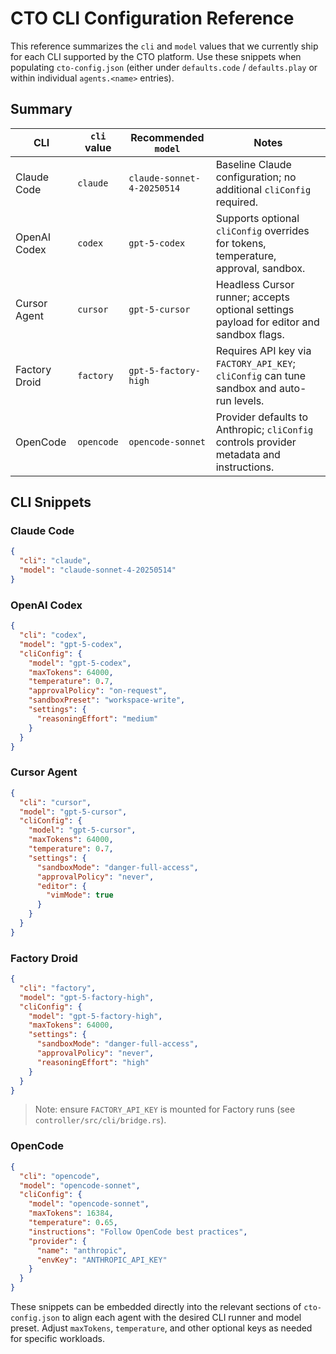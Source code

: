 # CTO CLI Configuration Reference

This reference summarizes the `cli` and `model` values that we currently ship for each CLI supported by the CTO platform. Use these snippets when populating `cto-config.json` (either under `defaults.code` / `defaults.play` or within individual `agents.<name>` entries).

## Summary

| CLI | `cli` value | Recommended `model` | Notes |
| --- | --- | --- | --- |
| Claude Code | `claude` | `claude-sonnet-4-20250514` | Baseline Claude configuration; no additional `cliConfig` required. |
| OpenAI Codex | `codex` | `gpt-5-codex` | Supports optional `cliConfig` overrides for tokens, temperature, approval, sandbox. |
| Cursor Agent | `cursor` | `gpt-5-cursor` | Headless Cursor runner; accepts optional settings payload for editor and sandbox flags. |
| Factory Droid | `factory` | `gpt-5-factory-high` | Requires API key via `FACTORY_API_KEY`; `cliConfig` can tune sandbox and auto-run levels. |
| OpenCode | `opencode` | `opencode-sonnet` | Provider defaults to Anthropic; `cliConfig` controls provider metadata and instructions. |

## CLI Snippets

### Claude Code

```json
{
  "cli": "claude",
  "model": "claude-sonnet-4-20250514"
}
```

### OpenAI Codex

```json
{
  "cli": "codex",
  "model": "gpt-5-codex",
  "cliConfig": {
    "model": "gpt-5-codex",
    "maxTokens": 64000,
    "temperature": 0.7,
    "approvalPolicy": "on-request",
    "sandboxPreset": "workspace-write",
    "settings": {
      "reasoningEffort": "medium"
    }
  }
}
```

### Cursor Agent

```json
{
  "cli": "cursor",
  "model": "gpt-5-cursor",
  "cliConfig": {
    "model": "gpt-5-cursor",
    "maxTokens": 64000,
    "temperature": 0.7,
    "settings": {
      "sandboxMode": "danger-full-access",
      "approvalPolicy": "never",
      "editor": {
        "vimMode": true
      }
    }
  }
}
```

### Factory Droid

```json
{
  "cli": "factory",
  "model": "gpt-5-factory-high",
  "cliConfig": {
    "model": "gpt-5-factory-high",
    "maxTokens": 64000,
    "settings": {
      "sandboxMode": "danger-full-access",
      "approvalPolicy": "never",
      "reasoningEffort": "high"
    }
  }
}
```

> Note: ensure `FACTORY_API_KEY` is mounted for Factory runs (see `controller/src/cli/bridge.rs`).

### OpenCode

```json
{
  "cli": "opencode",
  "model": "opencode-sonnet",
  "cliConfig": {
    "model": "opencode-sonnet",
    "maxTokens": 16384,
    "temperature": 0.65,
    "instructions": "Follow OpenCode best practices",
    "provider": {
      "name": "anthropic",
      "envKey": "ANTHROPIC_API_KEY"
    }
  }
}
```

These snippets can be embedded directly into the relevant sections of `cto-config.json` to align each agent with the desired CLI runner and model preset. Adjust `maxTokens`, `temperature`, and other optional keys as needed for specific workloads.
